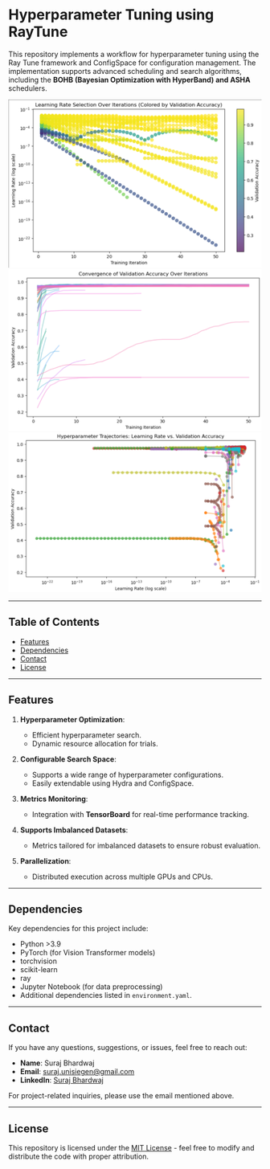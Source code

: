 # Hyperparameter Tuning using RayTune

This repository implements a workflow for hyperparameter tuning using the Ray Tune framework and ConfigSpace for configuration management. The implementation supports advanced scheduling and search algorithms, including the **BOHB (Bayesian Optimization with HyperBand) and ASHA** schedulers.

![Learning Rate Selection Over Iterations](/HO_LR_1.PNG)
![Convergence of Validation Accuracy Over Iterations](/Convergence_val_acc.PNG)
![Hyperparameter Trajectories: Learning rate vs. Validation Accuracy](/H_trajectories.PNG)

---

## Table of Contents

- [Features](#features)
- [Dependencies](#dependencies)
- [Contact](#contact)
- [License](#license)

---

## Features

1. **Hyperparameter Optimization**:
   - Efficient hyperparameter search.
   - Dynamic resource allocation for trials.

2. **Configurable Search Space**:
   - Supports a wide range of hyperparameter configurations.
   - Easily extendable using Hydra and ConfigSpace.

3. **Metrics Monitoring**:
   - Integration with **TensorBoard** for real-time performance tracking.

4. **Supports Imbalanced Datasets**:
   - Metrics tailored for imbalanced datasets to ensure robust evaluation.

5. **Parallelization**:
   - Distributed execution across multiple GPUs and CPUs.

---

## Dependencies

Key dependencies for this project include:

- Python >3.9
- PyTorch (for Vision Transformer models)
- torchvision
- scikit-learn
- ray
- Jupyter Notebook (for data preprocessing)
- Additional dependencies listed in `environment.yaml`.

---
## Contact

If you have any questions, suggestions, or issues, feel free to reach out:

- **Name**: Suraj Bhardwaj
- **Email**: suraj.unisiegen@gmail.com
- **LinkedIn**: [Suraj Bhardwaj](https://www.linkedin.com/in/bhardwaj-suraj)

For project-related inquiries, please use the email mentioned above.

---

## License

This repository is licensed under the [MIT License](https://opensource.org/licenses/MIT) - feel free to modify and distribute the code with proper attribution.
